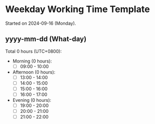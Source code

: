 Weekday Working Time Template
===

Started on 2024-09-16 (Monday).

## yyyy-mm-dd (What-day)

Total 0 hours (UTC+0800):

- Morning (0 hours):
  - [ ] 09:00 - 10:00

- Afternoon (0 hours):
  - [ ] 13:00 - 14:00
  - [ ] 14:00 - 15:00
  - [ ] 15:00 - 16:00
  - [ ] 16:00 - 17:00

- Evening (0 hours):
  - [ ] 19:00 - 20:00
  - [ ] 20:00 - 21:00
  - [ ] 21:00 - 22:00
